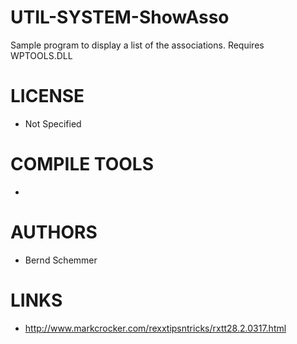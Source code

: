 # UTIL-SYSTEM-ShowAsso
Sample program to display a list of the associations. Requires WPTOOLS.DLL

LICENSE
===============
* Not Specified

COMPILE TOOLS
===============
* 
 
AUTHORS
===============
* Bernd Schemmer

LINKS
===============
* http://www.markcrocker.com/rexxtipsntricks/rxtt28.2.0317.html


